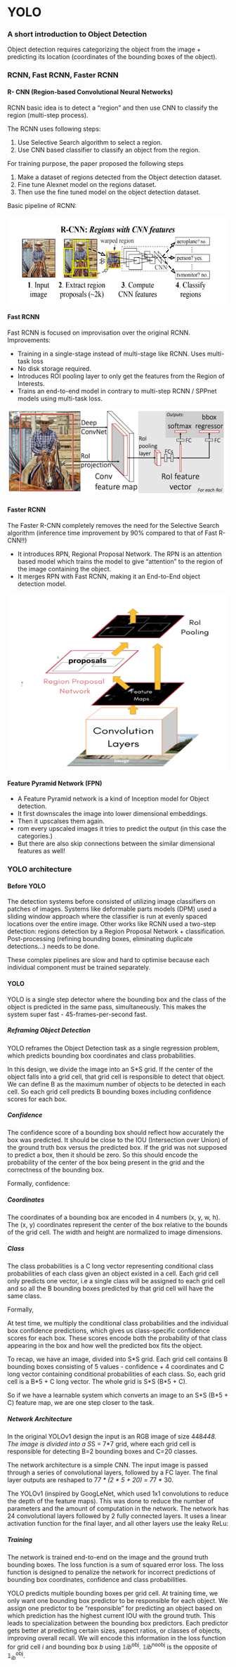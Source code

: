 # YOLO

### A short introduction to Object Detection

Object detection requires categorizing the object from the image + predicting its location (coordinates of the bounding boxes of the object).

### RCNN, Fast RCNN, Faster RCNN

#### R- CNN (Region-based Convolutional Neural Networks)
RCNN basic idea is to detect a “region” and then use CNN to classify the region (multi-step process).

The RCNN uses following steps:
1. Use Selective Search algorithm to select a region.
2. Use CNN based classifier to classify an object from the region.

For training purpose, the paper proposed the following steps
1. Make a dataset of regions detected from the Object detection dataset.
2. Fine tune Alexnet model on the regions dataset.
3. Then use the fine tuned model on the object detection dataset.

Basic pipeline of RCNN:

<img src="img/RCNN.png" alt="ResNet meme" width="700" height="200"/>


#### Fast RCNN
Fast RCNN is focused on improvisation over the original RCNN. Improvements:
- Training in a single-stage instead of multi-stage like RCNN. Uses multi-task loss
- No disk storage required.
- Introduces ROI pooling layer to only get the features from the Region of Interests.
- Trains an end-to-end model in contrary to multi-step RCNN / SPPnet models using multi-task loss.

<img src="img/Fast-RCNN.png" alt="ResNet meme" width="700" height="200"/>


#### Faster RCNN
The Faster R-CNN completely removes the need for the Selective Search algorithm (inference time improvement by 90% compared to that of Fast R-CNN!!)

- It introduces RPN, Regional Proposal Network. The RPN is an attention based model which trains the model to give “attention” to the region of the image containing the object.
- It merges RPN with Fast RCNN, making it an End-to-End object detection model.

<img src="img/Faster-RCNN.png" alt="ResNet meme" width="600" height="400"/>


#### Feature Pyramid Network (FPN)
- A Feature Pyramid network is a kind of Inception model for Object detection.
- It first downscales the image into lower dimensional embeddings.
- Then it upscalses them again.
- rom every upscaled images it tries to predict the output (in this case the categories.)
- But there are also skip connections between the similar dimensional features as well!


### YOLO architecture


#### Before YOLO
The detection systems before consisted of utilizing image classifiers on patches of images. 
Systems like deformable parts models (DPM) used a sliding window approach where the classifier is run at evenly spaced locations over the entire image.
Other works like RCNN used a two-step detection: regions detection by a Region Proposal Network + classification. Post-processing (refining bounding boxes, eliminating duplicate detections...) needs to be done.

These complex pipelines are slow and hard to optimise because each individual component must be trained separately.


#### YOLO
YOLO is a single step detector where the bounding box and the class of the object is predicted in the same pass, simultaneously. This makes the system super fast - 45-frames-per-second fast.

##### Reframing Object Detection
YOLO reframes the Object Detection task as a single regression problem, which predicts bounding box coordinates and class probabilities.

In this design, we divide the image into an S*S grid. If the center of the object falls into a grid cell, that grid cell is responsible to detect that object. We can define B as the maximum number of objects to be detected in each cell. So each grid cell predicts B bounding boxes including confidence scores for each box.

##### Confidence
The confidence score of a bounding box should reflect how accurately the box was predicted. It should be close to the IOU (Intersection over Union) of the ground truth box versus the predicted box. If the grid was not supposed to predict a box, then it should be zero. So this should encode the probability of the center of the box being present in the grid and the correctness of the bounding box.

Formally, confidence:
​

##### Coordinates
The coordinates of a bounding box are encoded in 4 numbers (x, y, w, h). The (x, y) coordinates represent the center of the box relative to the bounds of the grid cell. The width and height are normalized to image dimensions.

##### Class
The class probabilities is a C long vector representing conditional class probabilities of each class given an object existed in a cell. Each grid cell only predicts one vector, i.e a single class will be assigned to each grid cell and so all the B bounding boxes predicted by that grid cell will have the same class.

Formally,


At test time, we multiply the conditional class probabilities and the individual box confidence predictions, which gives us class-specific confidence scores for each box. These scores encode both the probability of that class appearing in the box and how well the predicted box fits the object.



To recap, we have an image, divided into S\*S grid. Each grid cell contains B bounding boxes consisting of 5 values - confidence + 4 coordinates and C long vector containing conditional probabilities of each class. So, each grid cell is a B\*5 + C long vector. The whole grid is S\*S (B\*5 + C).

So if we have a learnable system which converts an image to an S\*S (B\*5 + C) feature map, we are one step closer to the task.

##### Network Architecture
In the original YOLOv1 design the input is an RGB image of size 448*448. The image is divided into a S*S = 7*7 grid, where each grid cell is responsible for detecting B=2 bounding boxes and C=20 classes.

The network architecture is a simple CNN. The input image is passed through a series of convolutional layers, followed by a FC layer. The final layer outputs are reshaped to 7*7 * (2 * 5 + 20) = 7*7 * 30.


The YOLOv1 (inspired by GoogLeNet, which used 1x1 convolutions to reduce the depth of the feature maps). This was done to reduce the number of parameters and the amount of computation in the network. The network has 24 convolutional layers followed by 2 fully connected layers. It uses a linear activation function for the final layer, and all other layers use the leaky ReLu:



##### Training
The network is trained end-to-end on the image and the ground truth bounding boxes. The loss function is a sum of squared error loss. The loss function is designed to penalize the network for incorrect predictions of bounding box coordinates, confidence and class probabilities. 


YOLO predicts multiple bounding boxes per grid cell. At training time, we only want one bounding box predictor to be responsible for each object. We assign one predictor to be “responsible” for predicting an object based on which prediction has the highest current IOU with the ground truth. This leads to specialization between the bounding box predictors. Each predictor gets better at predicting certain sizes, aspect ratios, or classes of objects, improving overall recall. We will encode this information in the loss function for grid cell $i$ and bounding box $b$ using $\mathbb{1}{ib}^{\text{obj}}$. $\mathbb{1}{ib}^{\text{noobj}}$ is the opposite of $\mathbb{1}_{ib}^{\text{obj}}$.


